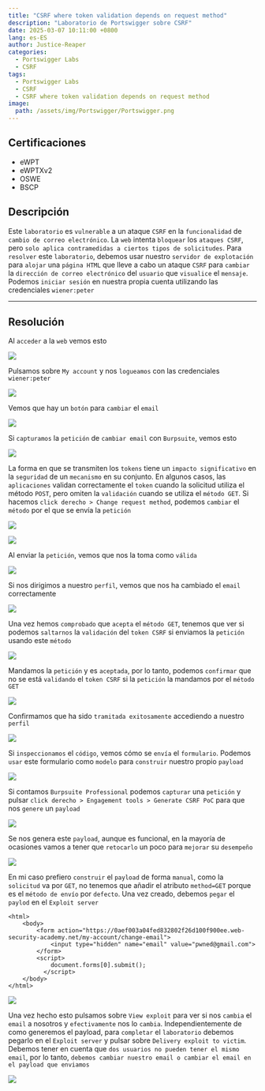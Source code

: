 ```yaml
---
title: "CSRF where token validation depends on request method"
description: "Laboratorio de Portswigger sobre CSRF"
date: 2025-03-07 10:11:00 +0800
lang: es-ES
author: Justice-Reaper
categories:
  - Portswigger Labs
  - CSRF
tags:
  - Portswigger Labs
  - CSRF
  - CSRF where token validation depends on request method
image:
  path: /assets/img/Portswigger/Portswigger.png
---
```


## Certificaciones

- eWPT
- eWPTXv2
- OSWE
- BSCP

## Descripción

Este `laboratorio` es `vulnerable` a un ataque `CSRF` en la `funcionalidad` de `cambio de correo electrónico`. La `web` intenta `bloquear` los `ataques CSRF`, pero `solo aplica contramedidas a ciertos tipos de solicitudes`. Para `resolver` este `laboratorio`, debemos usar nuestro `servidor de explotación` para `alojar` una `página HTML` que lleve a cabo un ataque `CSRF` para `cambiar` la `dirección de correo electrónico` del `usuario` que `visualice` el `mensaje`. Podemos `iniciar sesión` en nuestra propia cuenta utilizando las credenciales `wiener:peter`

---

## Resolución

Al `acceder` a la `web` vemos esto

![](/assets/img/CSRF-Lab-2/image_1.png)

Pulsamos sobre `My account` y nos `logueamos` con las credenciales `wiener:peter`

![](/assets/img/CSRF-Lab-2/image_2.png)

Vemos que hay un `botón` para `cambiar` el `email`

![](/assets/img/CSRF-Lab-2/image_3.png)

Si `capturamos` la `petición` de `cambiar email` con `Burpsuite`, vemos esto

![](/assets/img/CSRF-Lab-2/image_4.png)

La forma en que se transmiten los `tokens` tiene un `impacto significativo` en la `seguridad` de un `mecanismo` en su conjunto. En algunos casos, las `aplicaciones` validan correctamente el `token` cuando la solicitud utiliza el método `POST`, pero omiten la `validación` cuando se utiliza el `método GET`. Si hacemos `click derecho > Change request method`, podemos `cambiar` el `método` por el que se envía la `petición`

![](/assets/img/CSRF-Lab-2/image_5.png)

![](/assets/img/CSRF-Lab-2/image_6.png)

Al enviar la `petición`, vemos que nos la toma como `válida`

![](/assets/img/CSRF-Lab-2/image_7.png)

Si nos dirigimos a nuestro `perfil`, vemos que nos ha cambiado el `email` correctamente

![](/assets/img/CSRF-Lab-2/image_8.png)

Una vez hemos `comprobado` que `acepta` el `método GET`, tenemos que ver si podemos `saltarnos` la `validación` del `token CSRF` si enviamos la `petición` usando este `método`

![](/assets/img/CSRF-Lab-2/image_9.png)

Mandamos la `petición` y es `aceptada`, por lo tanto, podemos `confirmar` que no se está `validando` el `token CSRF` si la `petición` la mandamos por el `método GET`

![](/assets/img/CSRF-Lab-2/image_10.png)

Confirmamos que ha sido `tramitada exitosamente` accediendo a nuestro `perfil`

![](/assets/img/CSRF-Lab-2/image_11.png)

Si `inspeccionamos` el `código`, vemos cómo se `envía` el `formulario`. Podemos `usar` este formulario como `modelo` para `construir` nuestro propio `payload`

![](/assets/img/CSRF-Lab-2/image_12.png)

Si contamos `Burpsuite Professional` podemos `capturar` una `petición` y pulsar `click derecho > Engagement tools > Generate CSRF PoC` para que nos `genere` un `payload`

![](/assets/img/CSRF-Lab-2/image_13.png)

Se nos genera este `payload`, aunque es funcional, en la mayoría de ocasiones vamos a tener que `retocarlo` un poco para `mejorar` su `desempeño`

![](/assets/img/CSRF-Lab-2/image_14.png)

En mi caso prefiero `construir` el `payload` de forma `manual`, como la `solicitud` va por `GET`, no tenemos que añadir el atributo `method=GET` porque es el `método de envío` por `defecto`. Una vez creado, debemos `pegar` el `paylod` en el `Exploit server`

```
<html>
    <body>
        <form action="https://0aef003a04fed832802f26d100f900ee.web-security-academy.net/my-account/change-email">
            <input type="hidden" name="email" value="pwned@gmail.com">
        </form>
        <script>
            document.forms[0].submit();
          </script>
    </body>
</html>
```

![](/assets/img/CSRF-Lab-2/image_15.png)

Una vez hecho esto pulsamos sobre `View exploit` para ver si nos `cambia` el `email` a nosotros y `efectivamente` nos lo `cambia`. Independientemente de como generemos el payload, para `completar` el `laboratorio` debemos pegarlo en el `Exploit server` y pulsar sobre `Delivery exploit to victim`. Debemos tener en cuenta que `dos usuarios no pueden tener el mismo email`, por lo tanto, `debemos cambiar nuestro email o cambiar el email en el payload que enviamos`

![](/assets/img/CSRF-Lab-2/image_16.png)
